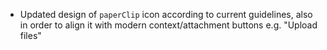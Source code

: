 - Updated design of `paperClip` icon according to current guidelines, also in order to align it with modern context/attachment buttons e.g. "Upload files"
